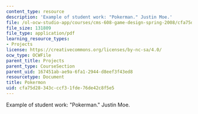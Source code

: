 ```yaml
---
content_type: resource
description: 'Example of student work: "Pokerman." Justin Moe.'
file: /ol-ocw-studio-app/courses/cms-608-game-design-spring-2008/cfa75d28343cccf31fde76de42c8f5e5_moe2.pdf
file_size: 131809
file_type: application/pdf
learning_resource_types:
- Projects
license: https://creativecommons.org/licenses/by-nc-sa/4.0/
ocw_type: OCWFile
parent_title: Projects
parent_type: CourseSection
parent_uid: 167451ab-ae9a-6fa1-2944-d8eef3f43ed8
resourcetype: Document
title: Pokermon
uid: cfa75d28-343c-ccf3-1fde-76de42c8f5e5
---
```

Example of student work: "Pokerman." Justin Moe.
